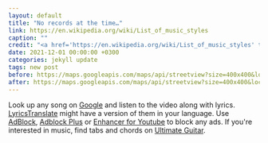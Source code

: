 ```yaml
---
layout: default
title: "No records at the time…"
link: https://en.wikipedia.org/wiki/List_of_music_styles
caption: ""
credit: "<a href='https://en.wikipedia.org/wiki/List_of_music_styles' target='_blank'><i class='material-icons notranslate'>double_arrow</i></a>"
date: 2021-12-01 00:00:00 +0300
categories: jekyll update
tags: new post
before: https://maps.googleapis.com/maps/api/streetview?size=400x400&location=47.5763831,-122.4211769&fov=80&heading=70&pitch=0&key=AIzaSyDONbj1HFMLs7UI3yBortL4qwLm-0C7mYM
after: https://maps.googleapis.com/maps/api/streetview?size=400x400&location=59.9430969,30.3518698&fov=80&heading=70&pitch=0&key=AIzaSyDONbj1HFMLs7UI3yBortL4qwLm-0C7mYM
---
```


Look up any song on <a href="https://www.google.com/search?gl=ru&q=girl+the+beatles" target="_blank">Google</a> and listen to the video along with lyrics. <a href="https://lyricstranslate.com/en/languages.html" target="_blank">LyricsTranslate</a> might have a version of them in your language. Use <a href="https://getadblock.com" target="_blank">AdBlock</a>, <a href="https://adblockplus.org/" target="_blank">Adblock Plus</a> or <a href="https://www.mrfdev.com/enhancer-for-youtube" target="_blank">Enhancer for Youtube</a> to block any ads. If you're interested in music, find tabs and chords on <a href="https://www.ultimate-guitar.com/explore" target="_blank">Ultimate Guitar</a>.
